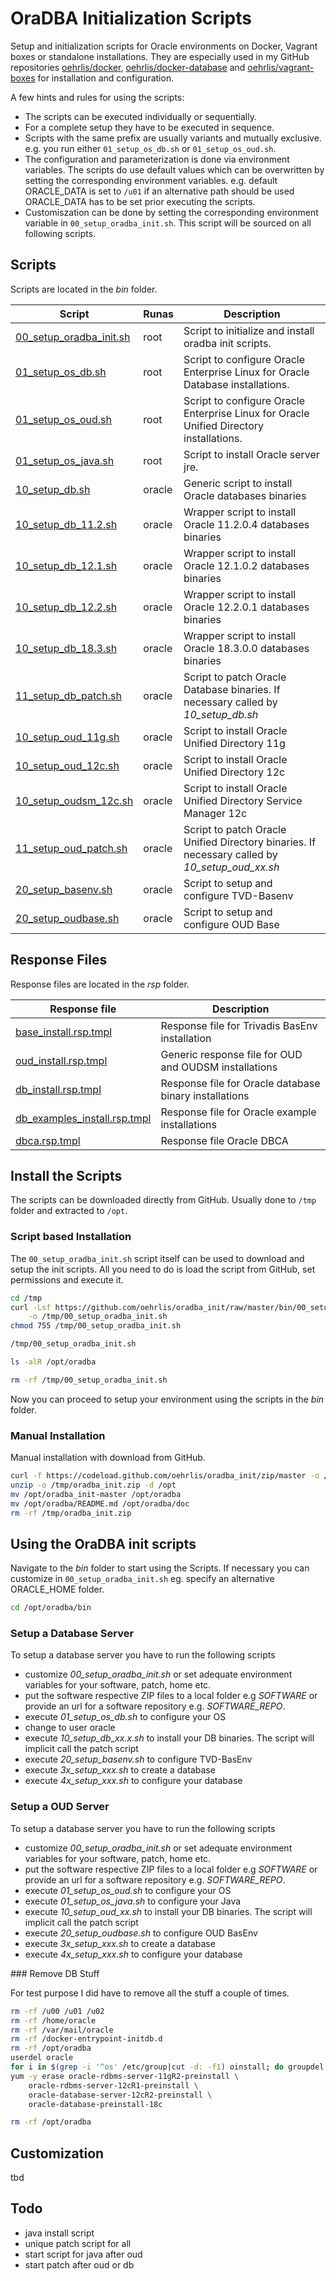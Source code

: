# OraDBA Initialization Scripts

Setup and initialization scripts for Oracle environments on Docker, Vagrant
boxes or standalone installations. They are especially used in my GitHub 
repositories [oehrlis/docker](https://github.com/oehrlis/docker), 
[oehrlis/docker-database](https://github.com/oehrlis/docker-database) and
[oehrlis/vagrant-boxes](https://github.com/oehrlis/vagrant-boxes) for 
installation and configuration.

A few hints and rules for using the scripts:

* The scripts can be executed individually or sequentially.
* For a complete setup they have to be executed in sequence.
* Scripts with the same prefix are usually variants and mutually exclusive. e.g. you run either ``01_setup_os_db.sh``  or ``01_setup_os_oud.sh``.
* The configuration and parameterization is done via environment variables. The scripts do use default values which can be overwritten by setting the corresponding environment variables. e.g. default ORACLE_DATA is set to ``/u01`` if an alternative path should be used ORACLE_DATA has to be set prior executing the scripts.
* Customiszation can be done by setting the corresponding environment variable in ``00_setup_oradba_init.sh``. This script will be sourced on all following scripts.

## Scripts

Scripts are located in the *bin* folder.

| Script                                                 | Runas  | Description                                                                             |
| ------------------------------------------------------ | ------ | --------------------------------------------------------------------------------------- |
| [00_setup_oradba_init.sh](bin/00_setup_oradba_init.sh) | root   | Script to initialize and install oradba init scripts.                                   |
| [01_setup_os_db.sh](bin/01_setup_os_db.sh)             | root   | Script to configure Oracle Enterprise Linux for Oracle Database installations.          |
| [01_setup_os_oud.sh](bin/01_setup_os_oud.sh)           | root   | Script to configure Oracle Enterprise Linux for Oracle Unified Directory installations. |
| [01_setup_os_java.sh](bin/01_setup_os_java.sh)         | root   | Script to install Oracle server jre.                                                    |
| [10_setup_db.sh](bin/10_setup_db.sh)                   | oracle | Generic script to install Oracle databases binaries                                     |
| [10_setup_db_11.2.sh](bin/10_setup_db_11.2.sh)         | oracle | Wrapper script to install Oracle 11.2.0.4 databases binaries                            |
| [10_setup_db_12.1.sh](bin/10_setup_db_12.1.sh)         | oracle | Wrapper script to install Oracle 12.1.0.2 databases binaries                            |
| [10_setup_db_12.2.sh](bin/10_setup_db_12.2.sh)         | oracle | Wrapper script to install Oracle 12.2.0.1 databases binaries                            |
| [10_setup_db_18.3.sh](bin/10_setup_db_18.3.sh)         | oracle | Wrapper script to install Oracle 18.3.0.0 databases binaries                            |
| [11_setup_db_patch.sh](bin/11_setup_db_patch.sh)       | oracle | Script to patch Oracle Database binaries. If necessary called by *10_setup_db.sh* |
| [10_setup_oud_11g.sh](bin/10_setup_oud_11g.sh)         | oracle | Script to install Oracle Unified Directory 11g                                          |
| [10_setup_oud_12c.sh](bin/10_setup_oud_12c.sh)         | oracle | Script to install Oracle Unified Directory 12c                                          |
| [10_setup_oudsm_12c.sh](bin/10_setup_oudsm_12c.sh)     | oracle | Script to install Oracle Unified Directory Service Manager 12c                          |
| [11_setup_oud_patch.sh](bin/11_setup_oud_patch.sh)     | oracle | Script to patch Oracle Unified Directory binaries. If necessary called by *10_setup_oud_xx.sh* |
| [20_setup_basenv.sh](bin/20_setup_basenv.sh)           | oracle | Script to setup and configure TVD-Basenv                                                |
| [20_setup_oudbase.sh](bin/20_setup_oudbase.sh)         | oracle | Script to setup and configure OUD Base                                                  |

## Response Files

Response files are located in the *rsp* folder.

| Response file                                                    | Description                                            |
| ---------------------------------------------------------------- | ------------------------------------------------------ |
| [base_install.rsp.tmpl](rsp/base_install.rsp.tmpl)               | Response file for Trivadis BasEnv installation         |
| [oud_install.rsp.tmpl](rsp/oud_install.rsp.tmpl)                 | Generic response file for OUD and OUDSM installations  |
| [db_install.rsp.tmpl](rsp/db_install.rsp.tmpl)                   | Response file for Oracle database binary installations |
| [db_examples_install.rsp.tmpl](rsp/db_examples_install.rsp.tmpl) | Response file for Oracle example installations         |
| [dbca.rsp.tmpl](rsp/dbca.rsp.tmpl)                               | Response file Oracle DBCA                              |

## Install the Scripts

The scripts can be downloaded directly from GitHub. Usually done to ``/tmp`` folder and extracted to ``/opt``.

### Script based Installation

The ``00_setup_oradba_init.sh`` script itself can be used to download and setup the init scripts. All you need to do is load the script from GitHub, set permissions and execute it.

```bash
cd /tmp
curl -Lsf https://github.com/oehrlis/oradba_init/raw/master/bin/00_setup_oradba_init.sh \
    -o /tmp/00_setup_oradba_init.sh
chmod 755 /tmp/00_setup_oradba_init.sh

/tmp/00_setup_oradba_init.sh

ls -alR /opt/oradba

rm -rf /tmp/00_setup_oradba_init.sh
```

Now you can proceed to setup your environment using the scripts in the *bin* folder.

### Manual Installation

Manual installation with download from GitHub.

```bash
curl -f https://codeload.github.com/oehrlis/oradba_init/zip/master -o /tmp/oradba_init.zip
unzip -o /tmp/oradba_init.zip -d /opt
mv /opt/oradba_init-master /opt/oradba
mv /opt/oradba/README.md /opt/oradba/doc
rm -rf /tmp/oradba_init.zip
```

## Using the OraDBA init scripts

Navigate to the *bin* folder to start using the Scripts. If necessary you can customize in ``00_setup_oradba_init.sh`` eg. specify an alternative ORACLE_HOME folder.

```bash
cd /opt/oradba/bin
```

### Setup a Database Server

To setup a database server you have to run the following scripts

* customize *00_setup_oradba_init.sh* or set adequate environment variables for your software, patch, home etc.
* put the software respective ZIP files to a local folder e.g *SOFTWARE* or provide an url for a software repository e.g. *SOFTWARE_REPO*.
* execute *01_setup_os_db.sh* to configure your OS
* change to user oracle
* execute *10_setup_db_xx.x.sh* to install your DB binaries. The script will implicit call the patch script
* execute *20_setup_basenv.sh* to configure TVD-BasEnv
* execute *3x_setup_xxx.sh* to create a database 
* execute *4x_setup_xxx.sh* to configure your database

### Setup a OUD Server

To setup a database server you have to run the following scripts

* customize *00_setup_oradba_init.sh* or set adequate environment variables for your software, patch, home etc.
* put the software respective ZIP files to a local folder e.g *SOFTWARE* or provide an url for a software repository e.g. *SOFTWARE_REPO*.
* execute *01_setup_os_oud.sh* to configure your OS
* execute *01_setup_os_java.sh* to configure your Java
* execute *10_setup_oud_xx.sh* to install your DB binaries. The script will implicit call the patch script
* execute *20_setup_oudbase.sh* to configure OUD BasEnv
* execute *3x_setup_xxx.sh* to create a database 
* execute *4x_setup_xxx.sh* to configure your database


### Remove DB Stuff

For test purpose I did have to remove all the stuff a couple of times.

```bash
rm -rf /u00 /u01 /u02
rm -rf /home/oracle
rm -rf /var/mail/oracle
rm -rf /docker-entrypoint-initdb.d
rm -rf /opt/oradba
userdel oracle
for i in $(grep -i '^os' /etc/group|cut -d: -f1) oinstall; do groupdel $i; done
yum -y erase oracle-rdbms-server-11gR2-preinstall \
    oracle-rdbms-server-12cR1-preinstall \
    oracle-database-server-12cR2-preinstall \
    oracle-database-preinstall-18c

rm -rf /opt/oradba
```

## Customization

tbd

## Todo

* java install script
* unique patch script for all
* start script for java after oud
* start patch after oud or db
